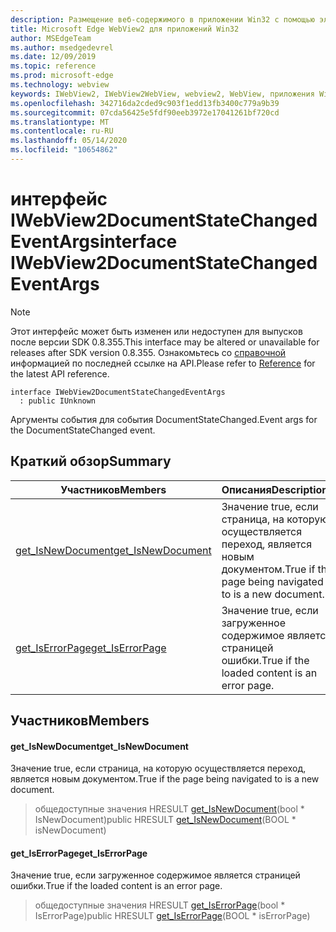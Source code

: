 ```yaml
---
description: Размещение веб-содержимого в приложении Win32 с помощью элемента управления Microsoft Edge WebView2
title: Microsoft Edge WebView2 для приложений Win32
author: MSEdgeTeam
ms.author: msedgedevrel
ms.date: 12/09/2019
ms.topic: reference
ms.prod: microsoft-edge
ms.technology: webview
keywords: IWebView2, IWebView2WebView, webview2, WebView, приложения Win32, Win32, EDGE
ms.openlocfilehash: 342716da2cded9c903f1edd13fb3400c779a9b39
ms.sourcegitcommit: 07cda56425e5fdf90eeb3972e17041261bf720cd
ms.translationtype: MT
ms.contentlocale: ru-RU
ms.lasthandoff: 05/14/2020
ms.locfileid: "10654862"
---
```

# <span data-ttu-id="30018-104">интерфейс IWebView2DocumentStateChangedEventArgs</span><span class="sxs-lookup"><span data-stu-id="30018-104">interface IWebView2DocumentStateChangedEventArgs</span></span> 

> [!NOTE]
> <span data-ttu-id="30018-105">Этот интерфейс может быть изменен или недоступен для выпусков после версии SDK 0.8.355.</span><span class="sxs-lookup"><span data-stu-id="30018-105">This interface may be altered or unavailable for releases after SDK version 0.8.355.</span></span> <span data-ttu-id="30018-106">Ознакомьтесь со [справочной](../../../webview2-api-reference.md) информацией по последней ссылке на API.</span><span class="sxs-lookup"><span data-stu-id="30018-106">Please refer to [Reference](../../../webview2-api-reference.md) for the latest API reference.</span></span>

```
interface IWebView2DocumentStateChangedEventArgs
  : public IUnknown
```

<span data-ttu-id="30018-107">Аргументы события для события DocumentStateChanged.</span><span class="sxs-lookup"><span data-stu-id="30018-107">Event args for the DocumentStateChanged event.</span></span>

## <span data-ttu-id="30018-108">Краткий обзор</span><span class="sxs-lookup"><span data-stu-id="30018-108">Summary</span></span>

 <span data-ttu-id="30018-109">Участников</span><span class="sxs-lookup"><span data-stu-id="30018-109">Members</span></span>                        | <span data-ttu-id="30018-110">Описания</span><span class="sxs-lookup"><span data-stu-id="30018-110">Descriptions</span></span>
--------------------------------|---------------------------------------------
[<span data-ttu-id="30018-111">get_IsNewDocument</span><span class="sxs-lookup"><span data-stu-id="30018-111">get_IsNewDocument</span></span>](#get_isnewdocument) | <span data-ttu-id="30018-112">Значение true, если страница, на которую осуществляется переход, является новым документом.</span><span class="sxs-lookup"><span data-stu-id="30018-112">True if the page being navigated to is a new document.</span></span>
[<span data-ttu-id="30018-113">get_IsErrorPage</span><span class="sxs-lookup"><span data-stu-id="30018-113">get_IsErrorPage</span></span>](#get_iserrorpage) | <span data-ttu-id="30018-114">Значение true, если загруженное содержимое является страницей ошибки.</span><span class="sxs-lookup"><span data-stu-id="30018-114">True if the loaded content is an error page.</span></span>

## <span data-ttu-id="30018-115">Участников</span><span class="sxs-lookup"><span data-stu-id="30018-115">Members</span></span>

#### <span data-ttu-id="30018-116">get_IsNewDocument</span><span class="sxs-lookup"><span data-stu-id="30018-116">get_IsNewDocument</span></span> 

<span data-ttu-id="30018-117">Значение true, если страница, на которую осуществляется переход, является новым документом.</span><span class="sxs-lookup"><span data-stu-id="30018-117">True if the page being navigated to is a new document.</span></span>

> <span data-ttu-id="30018-118">общедоступные значения HRESULT [get_IsNewDocument](#get_isnewdocument)(bool \* IsNewDocument)</span><span class="sxs-lookup"><span data-stu-id="30018-118">public HRESULT [get_IsNewDocument](#get_isnewdocument)(BOOL \* isNewDocument)</span></span>

#### <span data-ttu-id="30018-119">get_IsErrorPage</span><span class="sxs-lookup"><span data-stu-id="30018-119">get_IsErrorPage</span></span> 

<span data-ttu-id="30018-120">Значение true, если загруженное содержимое является страницей ошибки.</span><span class="sxs-lookup"><span data-stu-id="30018-120">True if the loaded content is an error page.</span></span>

> <span data-ttu-id="30018-121">общедоступные значения HRESULT [get_IsErrorPage](#get_iserrorpage)(bool \* IsErrorPage)</span><span class="sxs-lookup"><span data-stu-id="30018-121">public HRESULT [get_IsErrorPage](#get_iserrorpage)(BOOL \* isErrorPage)</span></span>

